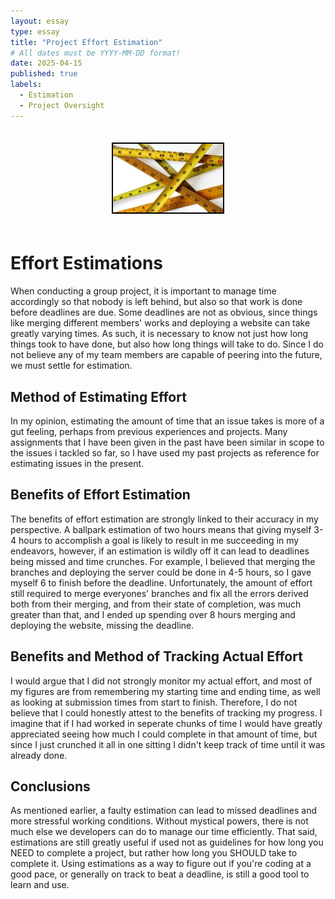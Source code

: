 ```yaml
---
layout: essay
type: essay
title: "Project Effort Estimation"
# All dates must be YYYY-MM-DD format!
date: 2025-04-15
published: true
labels:
  - Estimation
  - Project Oversight
---
```


<div style="text-align: center;">
  <img src="../img/estimation.jpg" style="margin-top: 20px; margin-bottom: 20px; width: 35%; max-width: 1000px; height: auto; border: 2px solid black;" alt="Image Broken">
</div>

# Effort Estimations

When conducting a group project, it is important to manage time accordingly so that nobody is left behind, but also so that work is done before deadlines are due. Some deadlines are not as obvious, since things like merging different members' works and deploying a website can take greatly varying times. As such, it is necessary to know not just how long things took to have done, but also how long things will take to do. Since I do not believe any of my team members are capable of peering into the future, we must settle for estimation.

## Method of Estimating Effort

In my opinion, estimating the amount of time that an issue takes is more of a gut feeling, perhaps from previous experiences and projects. Many assignments that I have been given in the past have been similar in scope to the issues i tackled so far, so I have used my past projects as reference for estimating issues in the present.

## Benefits of Effort Estimation

The benefits of effort estimation are strongly linked to their accuracy in my perspective. A ballpark estimation of two hours means that giving myself 3-4 hours to accomplish a goal is likely to result in me succeeding in my endeavors, however, if an estimation is wildly off it can lead to deadlines being missed and time crunches. For example, I believed that merging the branches and deploying the server could be done in 4-5 hours, so I gave myself 6 to finish before the deadline. Unfortunately, the amount of effort still required to merge everyones' branches and fix all the errors derived both from their merging, and from their state of completion, was much greater than that, and I ended up spending over 8 hours merging and deploying the website, missing the deadline.

## Benefits and Method of Tracking Actual Effort

I would argue that I did not strongly monitor my actual effort, and most of my figures are from remembering my starting time and ending time, as well as looking at submission times from start to finish. Therefore, I do not believe that I could honestly attest to the benefits of tracking my progress. I imagine that if I had worked in seperate chunks of time I would have greatly appreciated seeing how much I could complete in that amount of time, but since I just crunched it all in one sitting I didn't keep track of time until it was already done.

## Conclusions

As mentioned earlier, a faulty estimation can lead to missed deadlines and more stressful working conditions. Without mystical powers, there is not much else we developers can do to manage our time efficiently. That said, estimations are still greatly useful if used not as guidelines for how long you NEED to complete a project, but rather how long you SHOULD take to complete it. Using estimations as a way to figure out if you're coding at a good pace, or generally on track to beat a deadline, is still a good tool to learn and use.
